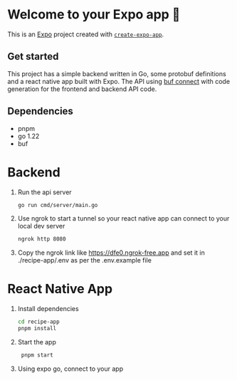# Welcome to your Expo app 👋

This is an [Expo](https://expo.dev) project created with [`create-expo-app`](https://www.npmjs.com/package/create-expo-app).

## Get started

This project has a simple backend written in Go, some protobuf definitions and a react native app built with Expo.
The API using [buf connect](https://connectrpc.com/) with code generation for the frontend and backend API code.

## Dependencies

- pnpm
- go 1.22
- buf

# Backend

1. Run the api server
   ```bash
   go run cmd/server/main.go
   ```
2. Use ngrok to start a tunnel so your react native app can connect to your local dev server
   ```bash
   ngrok http 8080
   ```
3. Copy the ngrok link like https://dfe0.ngrok-free.app and set it in ./recipe-app/.env as per the .env.example file

# React Native App

1. Install dependencies

   ```bash
   cd recipe-app
   pnpm install
   ```

2. Start the app

   ```bash
    pnpm start
   ```

3. Using expo go, connect to your app
